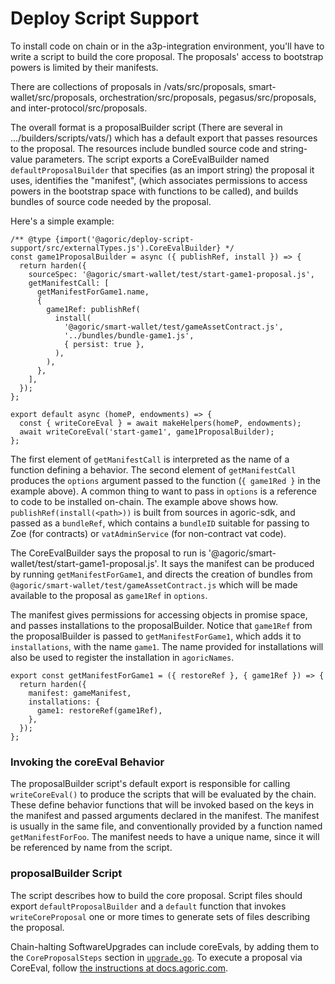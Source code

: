 # Deploy Script Support

To install code on chain or in the a3p-integration environment, you'll have to
write a script to build the core proposal. The proposals' access to bootstrap
powers is limited by their manifests.

There are collections of proposals in /vats/src/proposals,
smart-wallet/src/proposals, orchestration/src/proposals, pegasus/src/proposals,
and inter-protocol/src/proposals.

The overall format is a proposalBuilder script (There are several in
.../builders/scripts/vats/) which has a default export that passes resources to
the proposal. The resources include bundled source code and string-value
parameters. The script exports a CoreEvalBuilder named `defaultProposalBuilder`
that specifies (as an import string) the proposal it uses, identifies the
"manifest", (which associates permissions to access powers in the bootstrap
space with functions to be called), and builds bundles of source code needed by
the proposal.

Here's a simple example:

```
/** @type {import('@agoric/deploy-script-support/src/externalTypes.js').CoreEvalBuilder} */
const game1ProposalBuilder = async ({ publishRef, install }) => {
  return harden({
    sourceSpec: '@agoric/smart-wallet/test/start-game1-proposal.js',
    getManifestCall: [
      getManifestForGame1.name,
      {
        game1Ref: publishRef(
          install(
            '@agoric/smart-wallet/test/gameAssetContract.js',
            '../bundles/bundle-game1.js',
            { persist: true },
          ),
        ),
      },
    ],
  });
};

export default async (homeP, endowments) => {
  const { writeCoreEval } = await makeHelpers(homeP, endowments);
  await writeCoreEval('start-game1', game1ProposalBuilder);
};
```

The first element of `getManifestCall` is interpreted as the name of a function
defining a behavior. The second element of `getManifestCall` produces the
`options` argument passed to the function (`{ game1Red }` in the example
above). A common thing to want to pass in `options` is a reference to code to be
installed on-chain. The example above shows how. `publishRef(install(<path>))`
is built from sources in agoric-sdk, and passed as a `bundleRef`, which contains
a `bundleID` suitable for passing to Zoe (for contracts) or `vatAdminService`
(for non-contract vat code).

The CoreEvalBuilder says the proposal to run is
'@agoric/smart-wallet/test/start-game1-proposal.js'. It says the manifest can be
produced by running `getManifestForGame1`, and directs the creation of bundles
from `@agoric/smart-wallet/test/gameAssetContract.js` which will be made
available to the proposal as `game1Ref` in `options`.

The manifest gives permissions for accessing objects in promise space, and
passes installations to the proposalBuilder. Notice that `game1Ref` from the
proposalBuilder is passed to `getManifestForGame1`, which adds it to
`installations`, with the name `game1`. The name provided for installations will
also be used to register the installation in `agoricNames`.

```
export const getManifestForGame1 = ({ restoreRef }, { game1Ref }) => {
  return harden({
    manifest: gameManifest,
    installations: {
      game1: restoreRef(game1Ref),
    },
  });
};
```

### Invoking the coreEval Behavior

The proposalBuilder script's default export is responsible for calling
`writeCoreEval()` to produce the scripts that will be evaluated by the chain.
These define behavior functions that will be invoked based on the keys in the
manifest and passed arguments declared in the manifest. The manifest is usually
in the same file, and conventionally provided by a function named
`getManifestForFoo`. The manifest needs to have a unique name, since it will be
referenced by name from the script. 

### proposalBuilder Script

The script describes how to build the core proposal. Script files should export
`defaultProposalBuilder` and a `default` function that invokes
`writeCoreProposal` one or more times to generate sets of files describing the
proposal.

Chain-halting SoftwareUpgrades can include coreEvals, by adding them to the
`CoreProposalSteps` section in [`upgrade.go`](../../golang/cosmos/app/upgrade.go). To execute a proposal via
CoreEval, follow [the instructions at
docs.agoric.com](https://docs.agoric.com/guides/coreeval/local-testnet.html).
